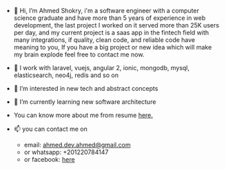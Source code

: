 - 👋 Hi, I’m Ahmed Shokry, i'm a software engineer with a computer science graduate and have more than 5 years of experience in web development, the last project I worked on it served more than 25K users per day, and my current project is a saas app in the fintech field with many integrations, if quality, clean code, and reliable code have meaning to you, 
If you have a big project or new idea which will make my brain explode feel free to contact me now.

- 🌱 I work with laravel, vuejs, angular 2, ionic, mongodb, mysql, elasticsearch, neo4j, redis and so on 
- 👀 I’m interested in new tech and abstract concepts
- 🌱 I’m currently learning new software architecture 
- You can know more about me from resume [here.](https://drive.google.com/file/d/1NlfGEH2rsmDYYLriY0db8FiH2-d7zjnW/view?usp=sharing)
- 📫 you can contact me on 
   - email: ahmed.dev.ahmed@gmail.com
   - or  whatsapp: +201220784147
   - or facebook: [here](https://www.facebook.com/profile.php?id=100052825194054)

<!---
Ahmed0shokry/Ahmed0shokry is a ✨ special ✨ repository because its `README.md` (this file) appears on your GitHub profile.
You can click the Preview link to take a look at your changes.
--->
